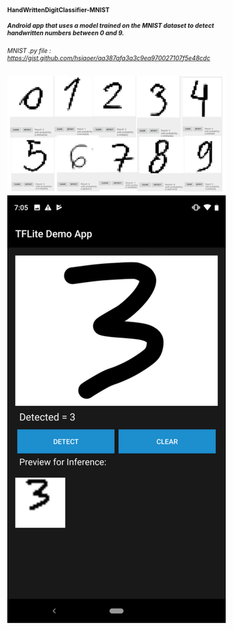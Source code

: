 #### HandWrittenDigitClassifier-MNIST
##### Android app that uses a model trained on the MNIST dataset to detect handwritten numbers between 0 and 9.
###### MNIST .py file : https://gist.github.com/hsiaoer/aa387afa3a3c9ea970027107f5e48cdc
![Screenshot](demo.png)
![Screenshot](screenshot.png)
